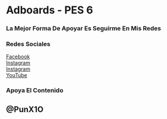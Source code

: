 # Adboards - PES 6
### La Mejor Forma De Apoyar Es Seguirme En Mis Redes
### Redes Sociales
[Facebook](https://www.facebook.com/PunX1O)  
[Instagram](https://www.instagram.com/punx1o/)  
[Instagram](https://www.twitch.tv/punx1odev)  
[YouTube](https://www.youtube.com/channel/UCPI3srWF_yPN8squMX3kVQA)  
### Apoya El Contenido
## @PunX1O
